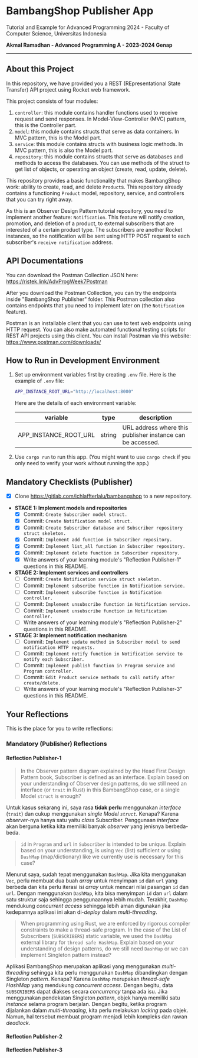 # BambangShop Publisher App
Tutorial and Example for Advanced Programming 2024 - Faculty of Computer Science, Universitas Indonesia

**Akmal Ramadhan - Advanced Programming A - 2023-2024 Genap**

---

## About this Project
In this repository, we have provided you a REST (REpresentational State Transfer) API project using Rocket web framework.

This project consists of four modules:
1.  `controller`: this module contains handler functions used to receive request and send responses.
    In Model-View-Controller (MVC) pattern, this is the Controller part.
2.  `model`: this module contains structs that serve as data containers.
    In MVC pattern, this is the Model part.
3.  `service`: this module contains structs with business logic methods.
    In MVC pattern, this is also the Model part.
4.  `repository`: this module contains structs that serve as databases and methods to access the databases.
    You can use methods of the struct to get list of objects, or operating an object (create, read, update, delete).

This repository provides a basic functionality that makes BambangShop work: ability to create, read, and delete `Product`s.
This repository already contains a functioning `Product` model, repository, service, and controllers that you can try right away.

As this is an Observer Design Pattern tutorial repository, you need to implement another feature: `Notification`.
This feature will notify creation, promotion, and deletion of a product, to external subscribers that are interested of a certain product type.
The subscribers are another Rocket instances, so the notification will be sent using HTTP POST request to each subscriber's `receive notification` address.

## API Documentations

You can download the Postman Collection JSON here: https://ristek.link/AdvProgWeek7Postman

After you download the Postman Collection, you can try the endpoints inside "BambangShop Publisher" folder.
This Postman collection also contains endpoints that you need to implement later on (the `Notification` feature).

Postman is an installable client that you can use to test web endpoints using HTTP request.
You can also make automated functional testing scripts for REST API projects using this client.
You can install Postman via this website: https://www.postman.com/downloads/

## How to Run in Development Environment
1.  Set up environment variables first by creating `.env` file.
    Here is the example of `.env` file:
    ```bash
    APP_INSTANCE_ROOT_URL="http://localhost:8000"
    ```
    Here are the details of each environment variable:

    | variable              | type   | description | 
    |-----------------------|--------|-------------|
    | APP_INSTANCE_ROOT_URL | string | URL address where this publisher instance can be accessed. |

2.  Use `cargo run` to run this app.
    (You might want to use `cargo check` if you only need to verify your work without running the app.)

## Mandatory Checklists (Publisher)
-   [x] Clone https://gitlab.com/ichlaffterlalu/bambangshop to a new repository.
-   **STAGE 1: Implement models and repositories**
    -   [x] Commit: `Create Subscriber model struct.`
    -   [x] Commit: `Create Notification model struct.`
    -   [x] Commit: `Create Subscriber database and Subscriber repository struct skeleton.`
    -   [x] Commit: `Implement add function in Subscriber repository.`
    -   [x] Commit: `Implement list_all function in Subscriber repository.`
    -   [x] Commit: `Implement delete function in Subscriber repository.`
    -   [x] Write answers of your learning module's "Reflection Publisher-1" questions in this README.
-   **STAGE 2: Implement services and controllers**
    -   [ ] Commit: `Create Notification service struct skeleton.`
    -   [ ] Commit: `Implement subscribe function in Notification service.`
    -   [ ] Commit: `Implement subscribe function in Notification controller.`
    -   [ ] Commit: `Implement unsubscribe function in Notification service.`
    -   [ ] Commit: `Implement unsubscribe function in Notification controller.`
    -   [ ] Write answers of your learning module's "Reflection Publisher-2" questions in this README.
-   **STAGE 3: Implement notification mechanism**
    -   [ ] Commit: `Implement update method in Subscriber model to send notification HTTP requests.`
    -   [ ] Commit: `Implement notify function in Notification service to notify each Subscriber.`
    -   [ ] Commit: `Implement publish function in Program service and Program controller.`
    -   [ ] Commit: `Edit Product service methods to call notify after create/delete.`
    -   [ ] Write answers of your learning module's "Reflection Publisher-3" questions in this README.

## Your Reflections
This is the place for you to write reflections:

### Mandatory (Publisher) Reflections

#### Reflection Publisher-1
> In the Observer pattern diagram explained by the Head First Design Pattern book, Subscriber is defined as an interface. Explain based on your understanding of Observer design patterns, do we still need an interface (or `trait` in Rust) in this BambangShop case, or a single Model `struct` is enough?

Untuk kasus sekarang ini, saya rasa **tidak perlu** menggunakan _interface_ (`trait`) dan cukup menggunakan _single Model `struct`._ Kenapa? Karena _observer_-nya hanya satu yaitu _class_ Subscriber. Penggunaan _interface_ akan berguna ketika kita memiliki banyak _observer_ yang jenisnya berbeda-beda.

> `id` in `Program` and `url` in `Subscriber` is intended to be unique. Explain based on your understanding, is using `Vec` (list) sufficient or using `DashMap` (map/dictionary) like we currently use is necessary for this case?

Menurut saya, sudah tepat menggunakan `DashMap`. Jika kita menggunakan `Vec`, perlu membuat dua buah _array_ untuk menyimpan `id` dan `url` yang berbeda dan kita perlu iterasi isi _array_ untuk mencari nilai pasangan `id` dan `url`. Dengan menggunakan `DashMap`, kita bisa menyimpan `id` dan `url` dalam satu struktur saja sehingga penggunaannya lebih mudah. Terakhir, `DashMap` mendukung _concurrent access_ sehingga lebih aman digunakan jika kedepannya aplikasi ini akan di-_deploy_ dalam _multi-threading_.

> When programming using Rust, we are enforced by rigorous compiler constraints to make a thread-safe program. In the case of the List of Subscribers (`SUBSCRIBERS`) static variable, we used the `DashMap` external library for `thread safe HashMap`. Explain based on your understanding of design patterns, do we still need `DashMap` or we can implement Singleton pattern instead?

Aplikasi BambangShop merupakan aplikasi yang menggunakan _multi-threading_ sehingga kita perlu menggunakan `DashMap` dibandingkan dengan Singleton _pattern_. Kenapa? Karena `DashMap` merupakan _thread-safe HashMap_ yang mendukung _concurrent access_. Dengan begitu, data `SUBSCRIBERS` dapat diakses secara _concurrency_ tanpa ada isu. Jika menggunakan pendekatan Singleton _pattern_, objek hanya memiliki satu _instance_ selama program berjalan.  Dengan begitu, ketika program dijalankan dalam _multi-threading_, kita perlu melakukan _locking_ pada objek. Namun, hal tersebut membuat program menjadi lebih kompleks dan rawan _deadlock_.

#### Reflection Publisher-2

#### Reflection Publisher-3

